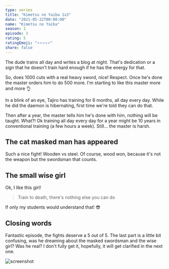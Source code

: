 ```yaml
---
type: series
title: "Kimetsu no Yaiba 1x3"
date: "2021-05-22T00:00:00"
name: "Kimetsu no Yaiba"
season: 1
episode: 3
rating: 5
ratingEmoji: "⭐️⭐️⭐️⭐️⭐️"
share: false
---
```


The dude trains all day and writes a blog at night. That's dedication or a sign that he doesn't train hard enough if he has the energy for that.

So, does 1000 cuts with a real heavy sword, nice! Respect. Once he's done the master orders him to do 500 more. I'm starting to like this master more and more 👌

In a blink of an eye, Tajiro has training for 6 months, all day every day. While he did the daemon is hibernating, first time we're told they can do that.

Then after a year, the master tells him he's done with him, nothing will be taught. What?! Ok training all day every day for a year might be 10 years in conventional training (a few hours a week). Still... the master is harsh.

## The cat masked man has appeared

Such a nice fight! Wooden vs steel. Of course, wood won, because it's not the weapon but the swordsman that counts.

## The small wise girl

Ok, I like this girl!

> Train to death, there's nothing else you can do

If only my students would understand that! 😎

## Closing words

Fantastic episode, the fights deserve a 5 out of 5. The last part is a little bit confusing, was he dreaming about the masked swordsman and the wise girl? Was he real? I don't fully get it, hopefully, it will get clarified in the next one.

![screenshot](https://cldup.com/dS8KVFe7qn.jpg)
